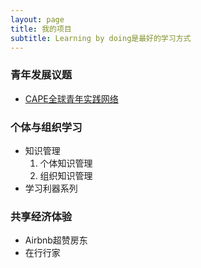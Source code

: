 ```yaml
---
layout: page
title: 我的项目
subtitle: Learning by doing是最好的学习方式
---
```



### 青年发展议题
- [CAPE全球青年实践网络](www.hicape.com)

### 个体与组织学习
- 知识管理
	1. 个体知识管理
	2. 组织知识管理
- 学习利器系列

### 共享经济体验
- Airbnb超赞房东
- 在行行家

